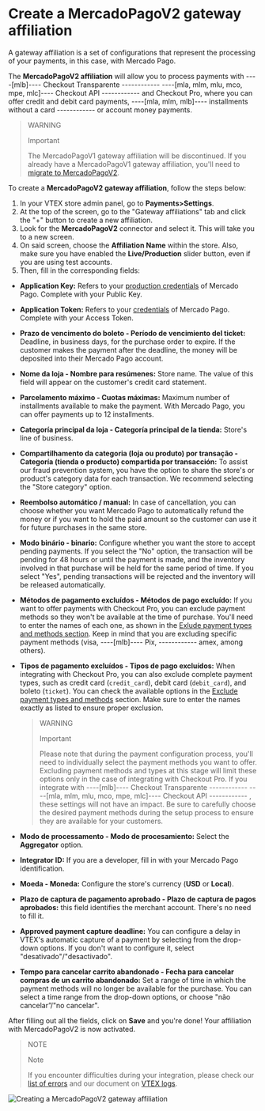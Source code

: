 # Create a MercadoPagoV2 gateway affiliation

A gateway affiliation is a set of configurations that represent the processing of your payments, in this case, with Mercado Pago. 

The **MercadoPagoV2 affiliation** will allow you to process payments with ----[mlb]---- Checkout Transparente ------------ ----[mla, mlm, mlu, mco, mpe, mlc]---- Checkout API ------------ and Checkout Pro, where you can offer credit and debit card payments, ----[mla, mlm, mlb]---- installments without a card ------------ or account money payments. 

> WARNING 
> 
> Important
> 
> The MercadoPagoV1 gateway affiliation will be discontinued. If you already have a MercadoPagoV1 gateway affiliation, you'll need to [migrate to MercadoPagoV2](/developers/en/docs/vtex/how-tos/migrate-v1-v2). 

To create a **MercadoPagoV2 gateway affiliation**, follow the steps below: 

1. In your VTEX store admin panel, go to **Payments>Settings**. 
2. At the top of the screen, go to the "Gateway affiliations" tab and click the "+" button to create a new affiliation. 
3. Look for the **MercadoPagoV2** connector and select it. This will take you to a new screen. 
4. On said screen, choose the **Affiliation Name** within the store. Also, make sure you have enabled the **Live/Production** slider button, even if you are using test accounts. 
5. Then, fill in the corresponding fields: 
  * **Application Key:** Refers to your [production credentials](/developers/en/docs/vtex/additional-content/your-integrations/credentials) of Mercado Pago. Complete with your Public Key. 
  * **Application Token:** Refers to your [credentials](/developers/en/docs/vtex/additional-content/your-integrations/credentials) of Mercado Pago. Complete with your Access Token. 
  * **Prazo de vencimento do boleto - Período de vencimiento del ticket:** Deadline, in business days, for the purchase order to expire. If the customer makes the payment after the deadline, the money will be deposited into their Mercado Pago account. 
  * **Nome da loja - Nombre para resúmenes:** Store name. The value of this field will appear on the customer's credit card statement. 
  * **Parcelamento máximo - Cuotas máximas:** Maximum number of installments available to make the payment. With Mercado Pago, you can offer payments up to 12 installments.
  * **Categoría principal da loja - Categoría principal de la tienda:** Store's line of business. 
  * **Compartilhamento da categoria (loja ou produto) por transação - Categoría (tienda o producto) compartida por transacción:** To assist our fraud prevention system, you have the option to share the store's or product's category data for each transaction. We recommend selecting the "Store category" option. 
  * **Reembolso automático / manual:** In case of cancellation, you can choose whether you want Mercado Pago to automatically refund the money or if you want to hold the paid amount so the customer can use it for future purchases in the same store. 
  * **Modo binário - binario:** Configure whether you want the store to accept pending payments. If you select the "No" option, the transaction will be pending for 48 hours or until the payment is made, and the inventory involved in that purchase will be held for the same period of time. If you select "Yes", pending transactions will be rejected and the inventory will be released automatically. 
  * **Métodos de pagamento excluídos - Métodos de pago excluído:** If you want to offer payments with Checkout Pro, you can exclude payment methods so they won't be available at the time of purchase. You'll need to enter the names of each one, as shown in the [Exlude payment types and methods section](/developers/en/docs/vtex/payments-configuration/checkout-pro/exclude-payment-types-methods). Keep in mind that you are excluding specific payment methods (visa, ----[mlb]---- Pix, ------------ amex, among others). 
  * **Tipos de pagamento excluídos - Tipos de pago excluídos:** When integrating with Checkout Pro, you can also exclude complete payment types, such as credit card (`credit_card`), debit card (`debit_card`), and boleto (`ticket`). You can check the available options in the [Exclude payment types and methods](/developers/en/docs/vtex/payments-configuration/checkout-pro/exclude-payment-types-methods) section. Make sure to enter the names exactly as listed to ensure proper exclusion. 

    > WARNING 
    > 
    > Important 
    > 
    > Please note that during the payment configuration process, you'll need to individually select the payment methods you want to offer. Excluding payment methods and types at this stage will limit these options only in the case of integrating with Checkout Pro. If you integrate with  ----[mlb]---- Checkout Transparente ------------ ----[mla, mlm, mlu, mco, mpe, mlc]---- Checkout API ------------ , these settings will not have an impact. Be sure to carefully choose the desired payment methods during the setup process to ensure they are available for your customers. 

  * **Modo de processamento - Modo de procesamiento:** Select the **Aggregator** option. 
  * **Integrator ID:** If you are a developer, fill in with your Mercado Pago identification. 
  * **Moeda - Moneda:** Configure the store's currency (**USD** or **Local**). 
  * **Plazo de captura de pagamento aprobado - Plazo de captura de pagos aprobados:** this field identifies the merchant account. There's no need to fill it.
  * **Approved payment capture deadline:** You can configure a delay in VTEX's automatic capture of a payment by selecting from the drop-down options. If you don't want to configure it, select "desativado"/"desactivado".
  * **Tempo para cancelar carrito abandonado - Fecha para cancelar compras de un carrito abandonado:** Set a range of time in which the payment methods will no longer be available for the purchase. You can select a time range from the drop-down options, or choose "não cancelar”/"no cancelar".


After filling out all the fields, click on **Save** and you're done! Your affiliation with MercadoPagoV2 is now activated. 

> NOTE
>
> Note
> 
> If you encounter difficulties during your integration, please check our [list of errors](/developers/en/guides/vtex/additional-content/possible-errors) and our document on [VTEX logs](/developers/en/guides/vtex/how-tos/logs). 

![Creating a MercadoPagoV2 gateway affiliation](devsite-docs/images/vtex/vtex-admin-gateway-es.gif)